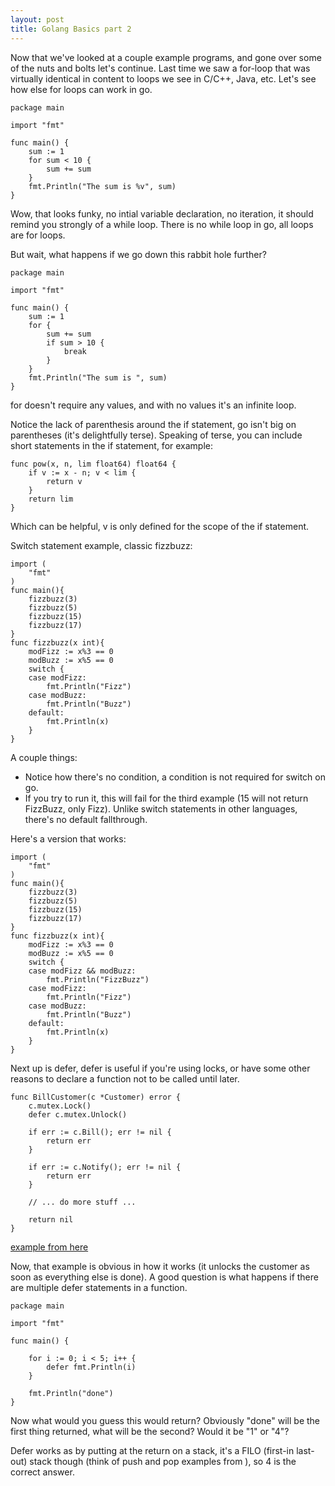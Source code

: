```yaml
---
layout: post
title: Golang Basics part 2
---
```


Now that we've looked at a couple example programs, and gone over some of the nuts and bolts let's continue. Last time we saw a for-loop that was virtually identical in content to loops we see in C/C++, Java, etc. Let's see how else for loops can work in go. 

```golang
package main

import "fmt"

func main() {
	sum := 1
	for sum < 10 {
		sum += sum
	}
	fmt.Println("The sum is %v", sum)
}

```

Wow, that looks funky, no intial variable declaration, no iteration, it should remind you strongly of a while loop. There is no while loop in go, all loops are for loops. 

But wait, what happens if we go down this rabbit hole further?

```golang
package main

import "fmt"

func main() {
	sum := 1
	for {
		sum += sum
		if sum > 10 {
			break
		}
	}
	fmt.Println("The sum is ", sum)
}
```

for doesn't require any values, and with no values it's an infinite loop. 

Notice the lack of parenthesis around the if statement, go isn't big on parentheses (it's delightfully terse). Speaking of terse, you can include short statements in the if statement, for example:

```golang
func pow(x, n, lim float64) float64 {
	if v := x - n; v < lim {
		return v
	}
	return lim
}
```

Which can be helpful, v is only defined for the scope of the if statement. 

Switch statement example, classic fizzbuzz:

```golang
import (
	"fmt"
)
func main(){
	fizzbuzz(3)
	fizzbuzz(5)
	fizzbuzz(15)
	fizzbuzz(17)
}
func fizzbuzz(x int){
	modFizz := x%3 == 0 
	modBuzz := x%5 == 0 
	switch {
	case modFizz:
		fmt.Println("Fizz")
	case modBuzz:
		fmt.Println("Buzz")
	default:
		fmt.Println(x)
	}
}
```
A couple things:
- Notice how there's no condition, a condition is not required for switch on go.
- If you try to run it, this will fail for the third example (15 will not return FizzBuzz, only Fizz). Unlike switch statements in other languages, there's no default fallthrough. 

Here's a version that works:

```golang
import (
	"fmt"
)
func main(){
	fizzbuzz(3)
	fizzbuzz(5)
	fizzbuzz(15)
	fizzbuzz(17)
}
func fizzbuzz(x int){
	modFizz := x%3 == 0 
	modBuzz := x%5 == 0 
	switch {
	case modFizz && modBuzz:
		fmt.Println("FizzBuzz")
	case modFizz:
		fmt.Println("Fizz")
	case modBuzz:
		fmt.Println("Buzz")
	default:
		fmt.Println(x)
	}
}
```

Next up is defer, defer is useful if you're using locks, or have some other reasons to declare a function not to be called until later.

```golang
func BillCustomer(c *Customer) error {
    c.mutex.Lock()
    defer c.mutex.Unlock()
    
    if err := c.Bill(); err != nil {
        return err
    }
    
    if err := c.Notify(); err != nil {
        return err
    }
    
    // ... do more stuff ...
    
    return nil
}
```
[example from here](https://kylewbanks.com/blog/when-to-use-defer-in-go)


Now, that example is obvious in how it works (it unlocks the customer as soon as everything else is done). A good question is what happens if there are multiple defer statements in a function.

```golang
package main

import "fmt"

func main() {

	for i := 0; i < 5; i++ {
		defer fmt.Println(i)
	}

	fmt.Println("done")
}
```

Now what would you guess this would return? Obviously "done" will be the first thing returned, what will be the second? Would it be "1" or "4"? 

Defer works as by putting at the return on a stack, it's a FILO (first-in last-out) stack though (think of push and pop examples from ), so 4 is the correct answer. 



